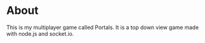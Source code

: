 <h1>About</h1>

This is my multiplayer game called Portals.
It is a top down view game made with node.js and socket.io.
